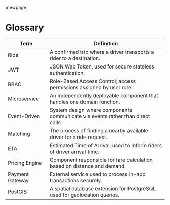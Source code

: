 ﻿\newpage

Glossary
========

| Term                 | Definition                                                                 |
|----------------------|----------------------------------------------------------------------------|
| Ride                 | A confirmed trip where a driver transports a rider to a destination.       |
| JWT                  | JSON Web Token, used for secure stateless authentication.                  |
| RBAC                 | Role-Based Access Control; access permissions assigned by user role.       |
| Microservice         | An independently deployable component that handles one domain function.    |
| Event-Driven         | System design where components communicate via events rather than direct calls. |
| Matching             | The process of finding a nearby available driver for a ride request.       |
| ETA                  | Estimated Time of Arrival; used to inform riders of driver arrival time.   |
| Pricing Engine       | Component responsible for fare calculation based on distance and demand.   |
| Payment Gateway      | External service used to process in-app transactions securely.             |
| PostGIS              | A spatial database extension for PostgreSQL used for geolocation queries.  |

